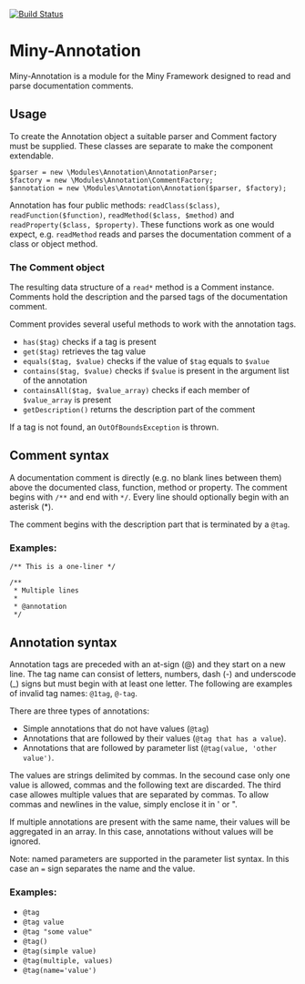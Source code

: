 [![Build Status](https://travis-ci.org/MinyFramework/Miny-Annotation.svg?branch=master)](https://travis-ci.org/MinyFramework/Miny-Annotation)

Miny-Annotation
========
Miny-Annotation is a module for the Miny Framework designed to read and parse documentation comments.

Usage
--------
To create the Annotation object a suitable parser and Comment factory must be supplied. These classes are
separate to make the component extendable.

```
$parser = new \Modules\Annotation\AnnotationParser;
$factory = new \Modules\Annotation\CommentFactory;
$annotation = new \Modules\Annotation\Annotation($parser, $factory);
```

Annotation has four public methods: `readClass($class)`, `readFunction($function)`, `readMethod($class, $method)` and `readProperty($class, $property)`. These functions work as one would expect, e.g. `readMethod` reads and parses the documentation comment of a class or object method.
### The Comment object
The resulting data structure of a `read*` method is a Comment instance. Comments hold the description and the parsed tags of the documentation comment.

Comment provides several useful methods to work with the annotation tags.
 * `has($tag)` checks if a tag is present
 * `get($tag)` retrieves the tag value
 * `equals($tag, $value)` checks if the value of `$tag` equals to `$value`
 * `contains($tag, $value)` checks if `$value` is present in the argument list of the annotation
 * `containsAll($tag, $value_array)` checks if each member of `$value_array` is present
 * `getDescription()` returns the description part of the comment

If a tag is not found, an `OutOfBoundsException` is thrown.

Comment syntax
--------
A documentation comment is directly (e.g. no blank lines between them) above the documented class, function, method or property. The comment begins with `/**` and end with `*/`. Every line should optionally begin with an asterisk (*).

The comment begins with the description part that is terminated by a `@tag`.

### Examples:

    /** This is a one-liner */

    /**
     * Multiple lines
     *
     * @annotation
     */

Annotation syntax
--------
Annotation tags are preceded with an at-sign (@) and they start on a new line. The tag name can consist of letters, numbers, dash (-) and underscode (_) signs but must begin with at least one letter. The following are examples of invalid tag names: `@1tag`, `@-tag`.

There are three types of annotations:
 * Simple annotations that do not have values (`@tag`)
 * Annotations that are followed by their values (`@tag that has a value`).
 * Annotations that are followed by parameter list (`@tag(value, 'other value')`.

The values are strings delimited by commas. In the secound case only one value is allowed, commas and the following text are discarded. The third case allowes multiple values that are separated by commas. To allow commas and newlines in the value, simply enclose it in ' or ".

If multiple annotations are present with the same name, their values will be aggregated in an array. In this case, annotations without values will be ignored.

Note: named parameters are supported in the parameter list syntax. In this case an `=` sign separates the name and the value.

### Examples:

 * `@tag`
 * `@tag value`
 * `@tag "some value"`
 * `@tag()`
 * `@tag(simple value)`
 * `@tag(multiple, values)`
 * `@tag(name='value')`
